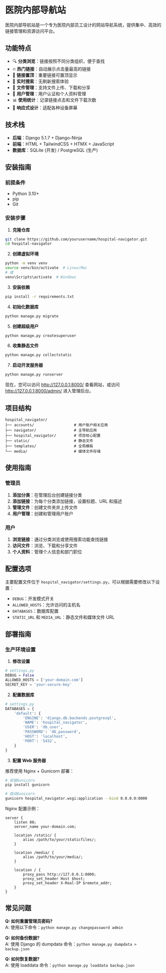 # 医院内部导航站

医院内部导航站是一个专为医院内部员工设计的网站导航系统，提供集中、高效的链接管理和资源访问平台。

## 功能特点

- 🔍 **分类浏览**：链接按照不同分类组织，便于查找
- 🔥 **热门链接**：自动展示点击量最高的链接
- 📌 **链接置顶**：重要链接可置顶显示
- 🔎 **实时搜索**：无刷新搜索体验
- 📁 **文件管理**：支持文件上传、下载和分享
- 👤 **用户管理**：用户认证和个人资料管理
- 📊 **使用统计**：记录链接点击和文件下载次数
- 📱 **响应式设计**：适配各种设备屏幕

## 技术栈

- **后端**：Django 5.1.7 + Django-Ninja
- **前端**：HTML + TailwindCSS + HTMX + JavaScript
- **数据库**：SQLite (开发) / PostgreSQL (生产)

## 安装指南

### 前提条件

- Python 3.10+
- pip
- Git

### 安装步骤

1. **克隆仓库**

```bash
git clone https://github.com/yourusername/hospital-navigator.git
cd hospital-navigator
```

2. **创建虚拟环境**

```bash
python -m venv venv
source venv/bin/activate  # Linux/Mac
# 或
venv\Scripts\activate  # Windows
```

3. **安装依赖**

```bash
pip install -r requirements.txt
```

4. **初始化数据库**

```bash
python manage.py migrate
```

5. **创建超级用户**

```bash
python manage.py createsuperuser
```

6. **收集静态文件**

```bash
python manage.py collectstatic
```

7. **启动开发服务器**

```bash
python manage.py runserver
```

现在，您可以访问 http://127.0.0.1:8000/ 查看网站，或访问 http://127.0.0.1:8000/admin/ 进入管理后台。

## 项目结构

```
hospital_navigator/
├── accounts/                  # 用户账户相关应用
├── navigator/                 # 主导航应用
├── hospital_navigator/        # 项目核心配置
├── static/                    # 静态文件
├── templates/                 # 全局模板
└── media/                     # 媒体文件存储
```

## 使用指南

### 管理员

1. **添加分类**：在管理后台创建链接分类
2. **添加链接**：为每个分类添加链接，设置标题、URL 和描述
3. **管理文件**：创建文件夹并上传文件
4. **用户管理**：创建和管理用户账户

### 用户

1. **浏览链接**：通过分类浏览或使用搜索功能查找链接
2. **访问文件**：浏览、下载和分享文件
3. **个人资料**：管理个人信息和部门职位

## 配置选项

主要配置文件位于 `hospital_navigator/settings.py`，可以根据需要修改以下设置：

- `DEBUG`：开发模式开关
- `ALLOWED_HOSTS`：允许访问的主机名
- `DATABASES`：数据库配置
- `STATIC_URL` 和 `MEDIA_URL`：静态文件和媒体文件 URL

## 部署指南

### 生产环境设置

1. **修改设置**

```python
# settings.py
DEBUG = False
ALLOWED_HOSTS = ['your-domain.com']
SECRET_KEY = 'your-secure-key'
```

2. **配置数据库**

```python
# settings.py
DATABASES = {
    'default': {
        'ENGINE': 'django.db.backends.postgresql',
        'NAME': 'hospital_navigator',
        'USER': 'db_user',
        'PASSWORD': 'db_password',
        'HOST': 'localhost',
        'PORT': '5432',
    }
}
```

3. **配置 Web 服务器**

推荐使用 Nginx + Gunicorn 部署：

```bash
# 安装Gunicorn
pip install gunicorn

# 启动Gunicorn
gunicorn hospital_navigator.wsgi:application --bind 0.0.0.0:8000
```

Nginx 配置示例：

```nginx
server {
    listen 80;
    server_name your-domain.com;

    location /static/ {
        alias /path/to/your/staticfiles/;
    }

    location /media/ {
        alias /path/to/your/media/;
    }

    location / {
        proxy_pass http://127.0.0.1:8000;
        proxy_set_header Host $host;
        proxy_set_header X-Real-IP $remote_addr;
    }
}
```

## 常见问题

**Q: 如何重置管理员密码?**  
A: 使用以下命令：`python manage.py changepassword admin`

**Q: 如何备份数据?**  
A: 使用 Django 的 dumpdata 命令：`python manage.py dumpdata > backup.json`

**Q: 如何恢复数据?**  
A: 使用 loaddata 命令：`python manage.py loaddata backup.json`
